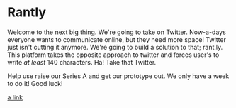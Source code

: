 # Rantly

Welcome to the next big thing. We're going to take on Twitter. Now-a-days everyone wants to communicate online, but they need more space! Twitter just isn't cutting it anymore. We're going to build a solution to that; rant.ly. This platform takes the opposite approach to twitter and forces user's to write *at least* 140 characters. Ha! Take that Twitter.

Help use raise our Series A and get our prototype out. We only have a week to do it! Good luck!


[a link](http://www.cryptic-gorge-7695.herokuapp.com)